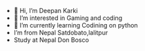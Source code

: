 - 👋 Hi, I’m Deepan Karki
- 👀 I’m interested in Gaming and coding
- 🌱 I’m currently learning Codining on python
- I’m from Nepal Satdobato,lalitpur
- Study at Nepal Don Bosco
 
<!---
DeepanKarki/DeepanKarki is a ✨ special ✨ repository because its `README.md` (this file) appears on your GitHub profile.
You can click the Preview link to take a look at your changes.
--->
